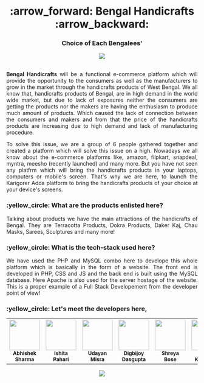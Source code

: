 <div align = 'center'>
<h1> :arrow_forward: Bengal Handicrafts :arrow_backward: </h1>
<h3> Choice of Each Bengalees' </h3>
<img src= 'https://capsule-render.vercel.app/api?type=rect&color=gradient&height=2.5'/>
</div>


<p align = 'justify'><br>
<b>Bengal Handicrafts</b> will be a functional e-commerce platform which will provide the opportunity to the consumers as well as the manufacturers to grow in the market through the handicrafts products of West Bengal. We all know that, handicrafts products of Bengal, are in high demand in the world wide market, but due to lack of exposures neither the consumers are getting the products nor the makers are having the enthusiasm to produce much amount of products. Which caused the lack of connection between the consumers and makers and from that the price of the handicrafts products are increasing due to high demand and lack of manufacturing procedure. </p>


  <p align = 'justify'>To solve this issue, we are a group of 6 people gathered together and created a platform which will solve this issue on a high. Nowadays we all know about the e-commerce platforms like, amazon, filpkart, snapdeal, myntra, meesho (recently launched) and many more. But you have not seen any platfrm which will bring the handicrafts products in your laptops, computers or mobile's screen. That's why we are here, to launch the Karigorer Adda platform to bring the handicrafts products of your choice at your device's screens.</p>
  
  <h3> :yellow_circle: What are the products enlisted here? </h3>
  
  <p align = 'justify'>Talking about products we have the main attractions of the handicrafts of Bengal. They are Terracotta Products, Dokra Products, Daker Kaj, Chau Masks, Sarees, Sculptures and many more!</p>
  
  <h3> :yellow_circle: What is the tech-stack used here? </h3>
  
  <p align = 'justify'> We have used the PHP and MySQL combo here to develope this whole platform which is basically in the form of a website. The front end is developed in PHP, CSS and JS and the back end is built using the MySQL database. Here Apache is also used for the server hostage of the website. This is a proper example of a Full Stack Developement from the developer point of view!</p>
  
  <h3> :yellow_circle: Let's meet the developers here, </h3>
  <table align = 'center'>
  <tr>
<td align="center"><a href="https://github.com/abhisheks008"><img src="https://avatars.githubusercontent.com/u/68724349?v=4" width="80px;" alt=""/><br /><sub><b>Abhishek Sharma</b></sub></a></td>
<td align="center"><a href="https://github.com/Ishita-2001"><img src="https://avatars.githubusercontent.com/u/85105978?v=4" width="80px;" alt=""/><br /><sub><b> Ishita Pahari</b></sub></a></td>
<td align="center"><a href="https://github.com/UdayanMisra2000"><img src="https://avatars.githubusercontent.com/u/83898487?v=4" width="80px;" alt=""/><br /><sub><b>Udayan Misra</b></sub></a></td>
<td align="center"><a href="https://github.com/Digbijoy08"><img src="https://avatars.githubusercontent.com/u/83782347?v=4" width="80px;" alt=""/><br /><sub><b>Digbijoy Dasgupta</b></sub></a></td>
<td align="center"><a href="https://github.com/Shreya0011"><img src="https://avatars.githubusercontent.com/u/87656303?v=4" width="80px;" alt=""/><br /><sub><b>Shreya Bose</b></sub></a></td>
<td align="center"><a href="https://github.com/Raktim1246"><img src="https://avatars.githubusercontent.com/u/75154706?v=4" width="80px;" alt=""/><br /><sub><b>Raktim Karmakar</b></sub></a></td>   

  </tr>
</table>
</p>
  
<p align = 'center'><img src= 'https://capsule-render.vercel.app/api?type=rect&color=gradient&height=2.5'/></p>
